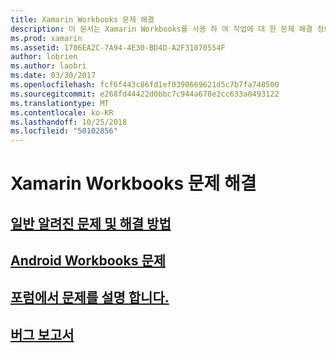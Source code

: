 ```yaml
---
title: Xamarin Workbooks 문제 해결
description: 이 문서는 Xamarin Workbooks를 사용 하 여 작업에 대 한 문제 해결 정보를 제공 하는 다양 한 가이드에 연결 합니다. 연결 된 콘텐츠는 일반 알려진된 문제, Android workbooks 문제에 설명 하 고 지원 관련 리소스를 제공 합니다.
ms.prod: xamarin
ms.assetid: 1706EA2C-7A94-4E30-BD4D-A2F31070554F
author: lobrien
ms.author: laobri
ms.date: 03/30/2017
ms.openlocfilehash: fcf6f443c86fd1ef0390669621d5c7b7fa748500
ms.sourcegitcommit: e268fd44422d0bbc7c944a678e2cc633a0493122
ms.translationtype: MT
ms.contentlocale: ko-KR
ms.lasthandoff: 10/25/2018
ms.locfileid: "50102856"
---
```

# <a name="troubleshooting-xamarin-workbooks"></a>Xamarin Workbooks 문제 해결

## <a name="general-known-issues--workaroundsgeneralmd"></a>[일반 알려진 문제 및 해결 방법](general.md)

## <a name="issues-with-android-workbooksandroidmd"></a>[Android Workbooks 문제](android.md)

## <a name="discuss-issues-on-the-forumsforums"></a>[포럼에서 문제를 설명 합니다.][forums]

## <a name="file-a-bug-reporttoolsworkbooksinstallmdreporting-bugs"></a>[버그 보고서](~/tools/workbooks/install.md#reporting-bugs)

[forums]: https://forums.xamarin.com/categories/inspector
